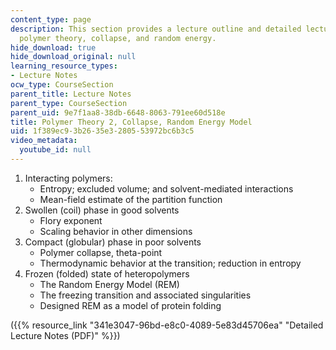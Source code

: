 ```yaml
---
content_type: page
description: This section provides a lecture outline and detailed lecture notes on
  polymer theory, collapse, and random energy.
hide_download: true
hide_download_original: null
learning_resource_types:
- Lecture Notes
ocw_type: CourseSection
parent_title: Lecture Notes
parent_type: CourseSection
parent_uid: 9e7f1aa8-38db-6648-8063-791ee60d518e
title: Polymer Theory 2, Collapse, Random Energy Model
uid: 1f389ec9-3b26-35e3-2805-53972bc6b3c5
video_metadata:
  youtube_id: null
---
```


1.  Interacting polymers:
    *   Entropy; excluded volume; and solvent-mediated interactions
    *   Mean-field estimate of the partition function
2.  Swollen (coil) phase in good solvents
    *   Flory exponent
    *   Scaling behavior in other dimensions
3.  Compact (globular) phase in poor solvents
    *   Polymer collapse, theta-point
    *   Thermodynamic behavior at the transition; reduction in entropy
4.  Frozen (folded) state of heteropolymers
    *   The Random Energy Model (REM)
    *   The freezing transition and associated singularities
    *   Designed REM as a model of protein folding

({{% resource_link "341e3047-96bd-e8c0-4089-5e83d45706ea" "Detailed Lecture Notes (PDF)" %}})
